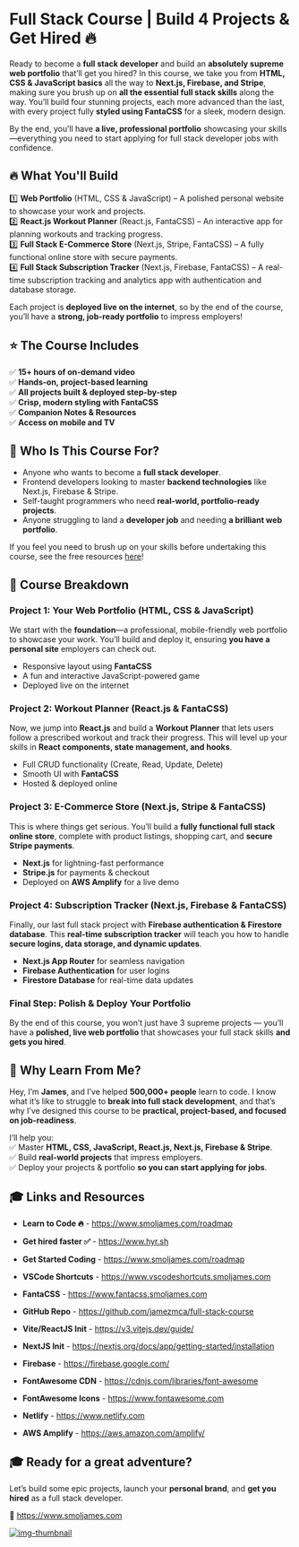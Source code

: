 # Full Stack Course | Build 4 Projects & Get Hired 🔥  

Ready to become a **full stack developer** and build an **absolutely supreme web portfolio** that’ll get you hired? In this course, we take you from **HTML, CSS & JavaScript basics** all the way to **Next.js, Firebase, and Stripe**, making sure you brush up on **all the essential full stack skills** along the way. You’ll build four stunning projects, each more advanced than the last, with every project fully **styled using FantaCSS** for a sleek, modern design.  

By the end, you’ll have **a live, professional portfolio** showcasing your skills—everything you need to start applying for full stack developer jobs with confidence.  

## 🔥 What You'll Build  

1️⃣ **Web Portfolio** (HTML, CSS & JavaScript) – A polished personal website to showcase your work and projects.  
2️⃣ **React.js Workout Planner** (React.js, FantaCSS) – An interactive app for planning workouts and tracking progress.  
3️⃣ **Full Stack E-Commerce Store** (Next.js, Stripe, FantaCSS) – A fully functional online store with secure payments.  
4️⃣ **Full Stack Subscription Tracker** (Next.js, Firebase, FantaCSS) – A real-time subscription tracking and analytics app with authentication and database storage.  

Each project is **deployed live on the internet**, so by the end of the course, you’ll have a **strong, job-ready portfolio** to impress employers!  

## ⭐ The Course Includes  

✅ **15+ hours of on-demand video**  
✅ **Hands-on, project-based learning**  
✅ **All projects built & deployed step-by-step**  
✅ **Crisp, modern styling with FantaCSS**  
✅ **Companion Notes & Resources**  
✅ **Access on mobile and TV**  

## 🎯 Who Is This Course For?  

- Anyone who wants to become a **full stack developer**.  
- Frontend developers looking to master **backend technologies** like Next.js, Firebase & Stripe.  
- Self-taught programmers who need **real-world, portfolio-ready projects**.  
- Anyone struggling to land a **developer job** and needing **a brilliant web portfolio**.  

If you feel you need to brush up on your skills before undertaking this course, see the free resources [here](https://www.smoljames.com/roadmap)!

## 📌 Course Breakdown  

### **Project 1: Your Web Portfolio (HTML, CSS & JavaScript)**  
We start with the **foundation**—a professional, mobile-friendly web portfolio to showcase your work. You’ll build and deploy it, ensuring **you have a personal site** employers can check out.  

- Responsive layout using **FantaCSS**  
- A fun and interactive JavaScript-powered game  
- Deployed live on the internet  

### **Project 2: Workout Planner (React.js & FantaCSS)**  
Now, we jump into **React.js** and build a **Workout Planner** that lets users follow a prescribed workout and track their progress. This will level up your skills in **React components, state management, and hooks**.  

- Full CRUD functionality (Create, Read, Update, Delete)  
- Smooth UI with **FantaCSS**  
- Hosted & deployed online  

### **Project 3: E-Commerce Store (Next.js, Stripe & FantaCSS)**  
This is where things get serious. You’ll build a **fully functional full stack online store**, complete with product listings, shopping cart, and **secure Stripe payments**.  

- **Next.js** for lightning-fast performance  
- **Stripe.js** for payments & checkout  
- Deployed on **AWS Amplify** for a live demo  

### **Project 4: Subscription Tracker (Next.js, Firebase & FantaCSS)**  
Finally, our last full stack project with **Firebase authentication & Firestore database**. This **real-time subscription tracker** will teach you how to handle **secure logins, data storage, and dynamic updates**.  

- **Next.js App Router** for seamless navigation  
- **Firebase Authentication** for user logins  
- **Firestore Database** for real-time data updates  

### **Final Step: Polish & Deploy Your Portfolio**  
By the end of this course, you won’t just have 3 supreme projects — you’ll have a **polished, live web portfolio** that showcases your full stack skills **and gets you hired**.  

## 🚀 Why Learn From Me?  

Hey, I’m **James**, and I’ve helped **500,000+ people** learn to code. I know what it’s like to struggle to **break into full stack development**, and that’s why I’ve designed this course to be **practical, project-based, and focused on job-readiness**.  

I’ll help you:  
✅ Master **HTML, CSS, JavaScript, React.js, Next.js, Firebase & Stripe**.  
✅ Build **real-world projects** that impress employers.  
✅ Deploy your projects & portfolio **so you can start applying for jobs**.  

## 🎓 Links and Resources

* **Learn to Code 🔥** - https://www.smoljames.com/roadmap
* **Get hired faster ✅** - https://www.hyr.sh
* **Get Started Coding** - https://www.smoljames.com/roadmap

* **VSCode Shortcuts** - https://www.vscodeshortcuts.smoljames.com
* **FantaCSS** - https://www.fantacss.smoljames.com
* **GitHub Repo** - https://github.com/jamezmca/full-stack-course
* **Vite/ReactJS Init** - https://v3.vitejs.dev/guide/
* **NextJS Init** - https://nextjs.org/docs/app/getting-started/installation
* **Firebase** - https://firebase.google.com/
* **FontAwesome CDN** - https://cdnjs.com/libraries/font-awesome
* **FontAwesome Icons** - https://www.fontawesome.com
* **Netlify** - https://www.netlify.com
* **AWS Amplify** - https://aws.amazon.com/amplify/


## 🎓 Ready for a great adventure?

Let’s build some epic projects, launch your **personal brand**, and **get you hired** as a full stack developer.  

🔗 https://www.smoljames.com 
<!-- replace with course link -->

[![img-thumbnail](thumbnail.jpg)](https://youtu.be/lkjrUW8fI40)